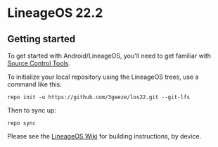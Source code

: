 LineageOS 22.2
===========

Getting started
---------------

To get started with Android/LineageOS, you'll need to get familiar with [Source Control Tools](https://source.android.com/setup/develop).

To initialize your local repository using the LineageOS trees, use a command like this:
```
repo init -u https://github.com/3geeze/los22.git --git-lfs
```
Then to sync up:
```
repo sync
```
Please see the [LineageOS Wiki](https://wiki.lineageos.org/) for building instructions, by device.